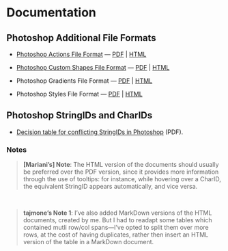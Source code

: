 # Documentation

## Photoshop Additional File Formats

-   [Photoshop Actions File Format](<Photoshop%20Actions%20File%20Format.md>) —
    [PDF](<Photoshop%20Actions%20File%20Format.pdf>) \|
    [HTML](<Photoshop%20Actions%20File%20Format.html>)

-   [Photoshop Custom Shapes File
    Format](<Photoshop%20Custom%20Shapes%20File%20Format.md>) —
    [PDF](<Photoshop%20Custom%20Shapes%20File%20Format.pdf>) \|
    [HTML](<Photoshop%20Custom%20Shapes%20File%20Format.html>)

-   Photoshop Gradients File Format —
    [PDF](<Photoshop%20Gradients%20File%20Format.pdf>) \|
    [HTML](<Photoshop%20Gradients%20File%20Format.html>)

-   Photoshop Styles File Format —
    [PDF](<Photoshop%20Styles%20File%20Format.pdf>) \|
    [HTML](<Photoshop%20Styles%20File%20Format.html>)

## Photoshop StringIDs and CharIDs

-   [Decision table for conflicting StringIDs in
    Photoshop](<Decision%20table%20for%20conflicting%20StringIDs%20in%20Photoshop.pdf>)
    (PDF).

### Notes

>   **[Mariani’s] Note**: The HTML version of the documents should usually be
>   preferred over the PDF version, since it provides more information through
>   the use of tooltips: for instance, while hovering over a CharID, the
>   equivalent StringID appears automatically, and vice versa.

 

>   **tajmone’s Note 1**: I’ve also added MarkDown versions of the HTML
>   documents, created by me. But I had to readapt some tables which contained
>   mutli row/col spans—I’ve opted to split them over more rows, at the cost of
>   having duplicates, rather then insert an HTML version of the table in a
>   MarkDown document.

 
